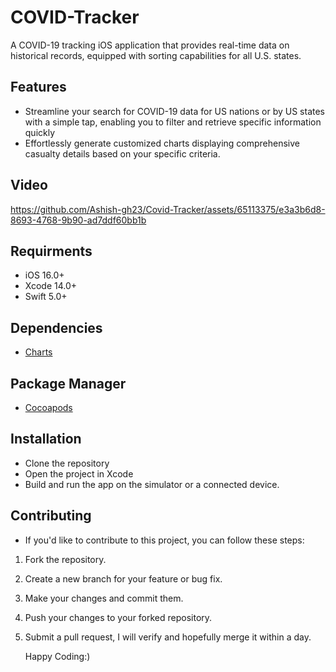 # COVID-Tracker
A COVID-19 tracking iOS application that provides real-time data on historical records, equipped with sorting capabilities for all U.S. states.

## Features
- Streamline your search for COVID-19 data for US nations or by US states with a simple tap, enabling you to filter and retrieve specific information quickly
- Effortlessly generate customized charts displaying comprehensive casualty details based on your specific criteria.

## Video
https://github.com/Ashish-gh23/Covid-Tracker/assets/65113375/e3a3b6d8-8693-4768-9b90-ad7ddf60bb1b

## Requirments
- iOS 16.0+
- Xcode 14.0+
- Swift 5.0+

## Dependencies
- [Charts](https://github.com/danielgindi/Charts)

## Package Manager
- [Cocoapods](https://cocoapods.org/)

## Installation
- Clone the repository
- Open the project in Xcode
- Build and run the app on the simulator or a connected device.

## Contributing
- If you'd like to contribute to this project, you can follow these steps:
1. Fork the repository.
2. Create a new branch for your feature or bug fix.
3. Make your changes and commit them.
4. Push your changes to your forked repository.
5. Submit a pull request, I will verify and hopefully merge it within a day.

   Happy Coding:)
